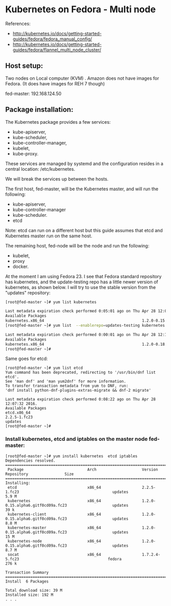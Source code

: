 # Kubernetes on Fedora - Multi node

References:
* http://kubernetes.io/docs/getting-started-guides/fedora/fedora_manual_config/
* http://kubernetes.io/docs/getting-started-guides/fedora/flannel_multi_node_cluster/


## Host setup:
Two nodes on Local computer (KVM) . Amazon does not have images for Fedora. (It does have images for REH 7 though)

fed-master: 192.168.124.50


## Package installation:

The Kubernetes package provides a few services: 
* kube-apiserver, 
* kube-scheduler, 
* kube-controller-manager, 
* kubelet, 
* kube-proxy. 

These services are managed by systemd and the configuration resides in a central location: /etc/kubernetes. 

We will break the services up between the hosts. 

The first host, fed-master, will be the Kubernetes master, and will run the following:
* kube-apiserver, 
* kube-controller-manager
* kube-scheduler. 
* etcd

Note: etcd can run on a different host but this guide assumes that etcd and Kubernetes master run on the same host. 

The remaining host, fed-node will be the node and run the following: 
* kubelet, 
* proxy 
* docker.


At the moment I am using Fedora 23. I see that Fedora standard repository has kubernetes, and the update-testing repo has a little newer version of kubernetes, as shown below. I will try to use the stable version from the "updates" repository:

```bash
[root@fed-master ~]# yum list kubernetes

Last metadata expiration check performed 0:05:01 ago on Thu Apr 28 12:07:32 2016.
Available Packages
kubernetes.x86_64                                           1.2.0-0.15.alpha6.gitf0cd09a.fc23                                            updates
[root@fed-master ~]# yum list  --enablerepo=updates-testing kubernetes

Last metadata expiration check performed 0:00:01 ago on Thu Apr 28 12:12:55 2016.
Available Packages
kubernetes.x86_64                                           1.2.0-0.18.git4a3f9c5.fc23                                           updates-testing
[root@fed-master ~]# 
``` 

Same goes for etcd:

```
[root@fed-master ~]# yum list etcd
Yum command has been deprecated, redirecting to '/usr/bin/dnf list etcd'.
See 'man dnf' and 'man yum2dnf' for more information.
To transfer transaction metadata from yum to DNF, run:
'dnf install python-dnf-plugins-extras-migrate && dnf-2 migrate'

Last metadata expiration check performed 0:08:22 ago on Thu Apr 28 12:07:32 2016.
Available Packages
etcd.x86_64                                                         2.2.5-1.fc23                                                         updates
[root@fed-master ~]# 
```




### Install **kubernetes**, **etcd** and **iptables** on the master node **fed-master**:

```
[root@fed-master ~]# yum install kubernetes  etcd iptables 
Dependencies resolved.
================================================================================================================================================
 Package                            Arch                    Version                                              Repository                Size
================================================================================================================================================
Installing:
 etcd                               x86_64                  2.2.5-1.fc23                                         updates                  5.9 M
 kubernetes                         x86_64                  1.2.0-0.15.alpha6.gitf0cd09a.fc23                    updates                   39 k
 kubernetes-client                  x86_64                  1.2.0-0.15.alpha6.gitf0cd09a.fc23                    updates                  8.8 M
 kubernetes-master                  x86_64                  1.2.0-0.15.alpha6.gitf0cd09a.fc23                    updates                   15 M
 kubernetes-node                    x86_64                  1.2.0-0.15.alpha6.gitf0cd09a.fc23                    updates                  8.7 M
 socat                              x86_64                  1.7.2.4-5.fc23                                       fedora                   276 k

Transaction Summary
================================================================================================================================================
Install  6 Packages

Total download size: 39 M
Installed size: 192 M
. . . 
``` 


